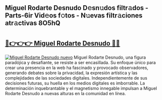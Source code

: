 ## Miguel Rodarte Desnudo D𝚎sn𝚞dos filtr𝚊dos - Parts-6ir Vid𝚎os f𝚘tos - N𝚞evas filtr𝚊ciones atr𝚊ctivas 8O5hQ

# <h2><a href="http://mb6cp20.tromn.icu/?c=Miguel+Rodarte+Desnudo">🔗👉👉👉 Miguel Rodarte Desnudo 🔗🔗</a></h2>

[![Miguel Rodarte Desnudo nuevo](https://i.imgur.com/pEAQMta.gif)](http://mb6cp20.tromn.icu/?c=Miguel+Rodarte+Desnudo)
Miguel Rodarte Desnudo, una figura paradójica y desafiante, se resiste a ser encasillada. Su enfoque único para crear una presencia en la web ha fascinado y provocado observadores, generando debates sobre la privacidad, la expresión artística y las complejidades de las sociedades digitales. Independientemente de sus decisiones futuras, su huella en los medios digitales es imborrable. La determinación inquebrantable y el magnetismo innegable impulsan a Miguel Rodarte Desnudo a nuevas alturas en la comunidad en línea.
